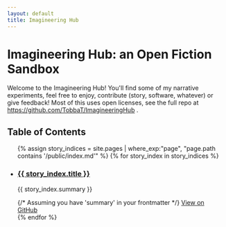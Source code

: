 ```yaml
---
layout: default
title: Imagineering Hub
---
```


# Imagineering Hub: an Open Fiction Sandbox

Welcome to the Imagineering Hub! You'll find some of my narrative experiments, feel free to enjoy, contribute (story, software, whatever) or give feedback! Most of this uses open licenses, see the full repo at https://github.com/TobbaT/ImagineeringHub .

## Table of Contents

<ul>
  {% assign story_indices = site.pages | where_exp:"page", "page.path contains '/public/index.md'" %}
  {% for story_index in story_indices %}
    <li>
      <h3><a href="{{ story_index.url }}">{{ story_index.title }}</a></h3> 
      <p>{{ story_index.summary }}</p> {/* Assuming you have 'summary' in your frontmatter */}
      <a href="https://github.com/{{ site.repository }}/blob/{{ site.github.source.branch }}/{{ page.path }}">View on GitHub</a>
    </li>
  {% endfor %}
</ul>

